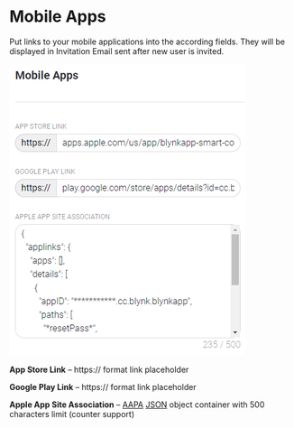# Mobile Apps

Put links to your mobile applications into the according fields. They will be displayed in Invitation Email sent after new user is invited.

![](../../../.gitbook/assets/mobile_apps.png)

**App Store Link** – https:// format link placeholder  
  
**Google Play Link** – https:// format link placeholder  
  
**Apple App Site Association** – [AAPA](https://developer.apple.com/documentation/safariservices/supporting_associated_domains) [JSON](https://www.json.org/json-en.html) object container with 500 characters limit \(counter support\)

